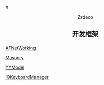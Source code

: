 #<p align="center">Zzdeco</p>



## <p align="center">开发框架</p>

[AFNetWorking](https://github.com/AFNetworking/AFNetworking)

[Masonry](https://github.com/SnapKit/Masonry)

[YYModel](https://github.com/ibireme/YYModel)

[IQKeyboardManager](https://github.com/hackiftekhar/IQKeyboardManager)
